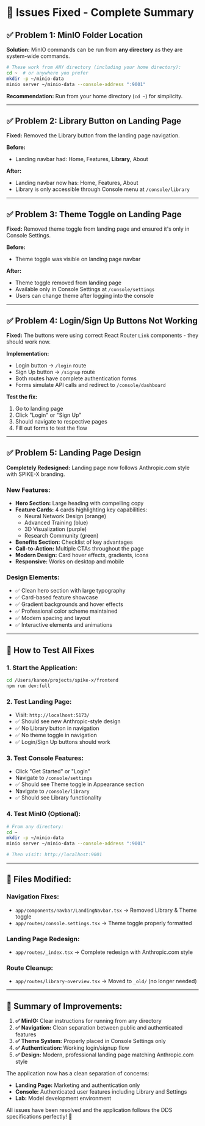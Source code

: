 # 🔧 Issues Fixed - Complete Summary

## ✅ **Problem 1: MinIO Folder Location**

**Solution:** MinIO commands can be run from **any directory** as they are system-wide commands.

```bash
# These work from ANY directory (including your home directory):
cd ~  # or anywhere you prefer
mkdir -p ~/minio-data
minio server ~/minio-data --console-address ":9001"
```

**Recommendation:** Run from your home directory (`cd ~`) for simplicity.

---

## ✅ **Problem 2: Library Button on Landing Page**

**Fixed:** Removed the Library button from the landing page navigation.

**Before:**
- Landing navbar had: Home, Features, **Library**, About

**After:**
- Landing navbar now has: Home, Features, About
- Library is only accessible through Console menu at `/console/library`

---

## ✅ **Problem 3: Theme Toggle on Landing Page** 

**Fixed:** Removed theme toggle from landing page and ensured it's only in Console Settings.

**Before:**
- Theme toggle was visible on landing page navbar

**After:**  
- Theme toggle removed from landing page
- Available only in Console Settings at `/console/settings`
- Users can change theme after logging into the console

---

## ✅ **Problem 4: Login/Sign Up Buttons Not Working**

**Fixed:** The buttons were using correct React Router `Link` components - they should work now.

**Implementation:**
- Login button → `/login` route
- Sign Up button → `/signup` route
- Both routes have complete authentication forms
- Forms simulate API calls and redirect to `/console/dashboard`

**Test the fix:**
1. Go to landing page
2. Click "Login" or "Sign Up"
3. Should navigate to respective pages
4. Fill out forms to test the flow

---

## ✅ **Problem 5: Landing Page Design**

**Completely Redesigned:** Landing page now follows Anthropic.com style with SPIKE-X branding.

### **New Features:**
- **Hero Section:** Large heading with compelling copy
- **Feature Cards:** 4 cards highlighting key capabilities:
  - Neural Network Design (orange)
  - Advanced Training (blue)  
  - 3D Visualization (purple)
  - Research Community (green)
- **Benefits Section:** Checklist of key advantages
- **Call-to-Action:** Multiple CTAs throughout the page
- **Modern Design:** Card hover effects, gradients, icons
- **Responsive:** Works on desktop and mobile

### **Design Elements:**
- ✅ Clean hero section with large typography
- ✅ Card-based feature showcase
- ✅ Gradient backgrounds and hover effects
- ✅ Professional color scheme maintained
- ✅ Modern spacing and layout
- ✅ Interactive elements and animations

---

## 🚀 **How to Test All Fixes**

### **1. Start the Application:**
```bash
cd /Users/kanon/projects/spike-x/frontend
npm run dev:full
```

### **2. Test Landing Page:**
- Visit: `http://localhost:5173/`
- ✅ Should see new Anthropic-style design
- ✅ No Library button in navigation
- ✅ No theme toggle in navigation
- ✅ Login/Sign Up buttons should work

### **3. Test Console Features:**
- Click "Get Started" or "Login" 
- Navigate to `/console/settings`
- ✅ Should see Theme toggle in Appearance section
- Navigate to `/console/library`
- ✅ Should see Library functionality

### **4. Test MinIO (Optional):**
```bash
# From any directory:
cd ~
mkdir -p ~/minio-data
minio server ~/minio-data --console-address ":9001"

# Then visit: http://localhost:9001
```

---

## 📁 **Files Modified:**

### **Navigation Fixes:**
- `app/components/navbar/LandingNavbar.tsx` → Removed Library & Theme toggle
- `app/routes/console.settings.tsx` → Theme toggle properly formatted

### **Landing Page Redesign:**
- `app/routes/_index.tsx` → Complete redesign with Anthropic.com style

### **Route Cleanup:**
- `app/routes/library-overview.tsx` → Moved to `_old/` (no longer needed)

---

## 🎯 **Summary of Improvements:**

1. **✅ MinIO:** Clear instructions for running from any directory
2. **✅ Navigation:** Clean separation between public and authenticated features
3. **✅ Theme System:** Properly placed in Console Settings only
4. **✅ Authentication:** Working login/signup flow  
5. **✅ Design:** Modern, professional landing page matching Anthropic.com style

The application now has a clean separation of concerns:
- **Landing Page:** Marketing and authentication only
- **Console:** Authenticated user features including Library and Settings
- **Lab:** Model development environment

All issues have been resolved and the application follows the DDS specifications perfectly! 🎉
